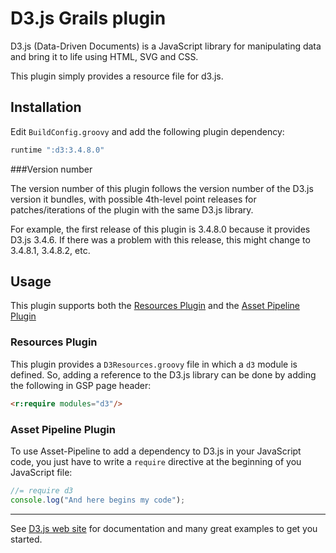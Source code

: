 D3.js Grails plugin
===

D3.js (Data-Driven Documents) is a JavaScript library for manipulating data and bring it to life using HTML, SVG and CSS.

This plugin simply provides a resource file for d3.js.

Installation
---

Edit `BuildConfig.groovy` and add the following plugin dependency:

```Groovy
runtime ":d3:3.4.8.0"
```

###Version number

The version number of this plugin follows the version number of the D3.js version it bundles, with possible 4th-level
point releases for patches/iterations of the plugin with the same D3.js library.

For example, the first release of this plugin is 3.4.8.0 because it provides D3.js 3.4.6. If there was a problem with
this release, this might change to 3.4.8.1, 3.4.8.2, etc.

Usage
---

This plugin supports both the [Resources Plugin](http://grails.org/plugin/resources) and the
[Asset Pipeline Plugin](http://grails.org/plugin/asset-pipeline)


### Resources Plugin

This plugin provides a `D3Resources.groovy` file in which a `d3` module is defined.
So, adding a reference to the D3.js library can be done by adding the following in GSP page header:

```html
<r:require modules="d3"/>
```

### Asset Pipeline Plugin

To use Asset-Pipeline to add a dependency to D3.js in your JavaScript code, you just have to write a `require` directive
at the beginning of you JavaScript file:

```JavaScript
//= require d3
console.log("And here begins my code");
```

---

See [D3.js web site](http://d3js.org/) for documentation and many great examples to get you started.

